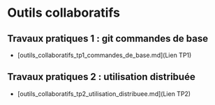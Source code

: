 # Outils collaboratifs

## Travaux pratiques 1 : git commandes de base

- [outils_collaboratifs_tp1_commandes_de_base.md](Lien TP1)

## Travaux pratiques 2 : utilisation distribuée

- [outils_collaboratifs_tp2_utilisation_distribuee.md](Lien TP2)

